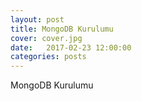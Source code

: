 ```yaml
---
layout: post
title: MongoDB Kurulumu
cover: cover.jpg
date:   2017-02-23 12:00:00
categories: posts
---
```

MongoDB Kurulumu
